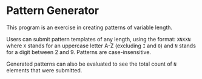 # Pattern Generator

This program is an exercise in creating patterns of variable length.

Users can submit pattern templates of any length, using the format: `XNXXN`
where `X` stands for an uppercase letter A-Z (excluding `I` and `O`) and `N` stands for a digit between 2 and 9.
Patterns are case-insensitive.

Generated patterns can also be evaluated to see the total count of `N` elements that were submitted.

